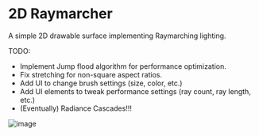 # 2D Raymarcher

A simple 2D drawable surface implementing Raymarching lighting.

TODO:
- Implement Jump flood algorithm for performance optimization.
- Fix stretching for non-square aspect ratios.
- Add UI to change brush settings (size, color, etc.)
- Add UI elements to tweak performance settings (ray count, ray length, etc.)
- (Eventually) Radiance Cascades!!!

![image](https://github.com/user-attachments/assets/e8debb8c-b9f6-4ab9-93e7-359f58dcbe37)


